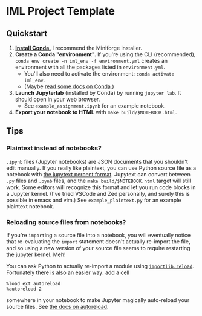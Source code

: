 # IML Project Template

## Quickstart

1. [**Install Conda.**](https://conda.io/projects/conda/en/latest/user-guide/install/index.html) I recommend the Miniforge installer.
2. **Create a Conda "environment".** If you're using the CLI (recommended), `conda env create -n iml_env -f environment.yml` creates an environment with all the packages listed in `environment.yml`. 
    - You'll also need to activate the environment: `conda activate iml_env`.
    - (Maybe [read some docs on Conda](https://conda.io/projects/conda/en/latest/commands/env/create.html).)
3. **Launch Jupyterlab** (installed by Conda) by running `jupyter lab`. It should open in your web browser. 
    - See `example_assignment.ipynb` for an example notebook.
4. **Export your notebook to HTML** with `make build/$NOTEBOOK.html`.

## Tips

### Plaintext instead of notebooks?

`.ipynb` files (Jupyter notebooks) are JSON documents that you shouldn't edit manually. If you really like plaintext, you can use Python source file as a notebook with [the jupytext percent format](https://jupytext.readthedocs.io/en/latest/formats-scripts.html). Jupytext can convert between `.py` files and `.pynb` files, and the `make build/$NOTEBOOK.html` target will still work. Some editors will recognize this format and let you run code blocks in a Jupyter kernel. (I've tried VSCode and Zed personally, and surely this is possible in emacs and vim.) See `example_plaintext.py` for an example plaintext notebook.

### Reloading source files from notebooks?

If you're `import`ing a source file into a notebook, you will eventually notice that re-evaluating the `import` statement doesn't actually re-import the file, and so using a new version of your source file seems to require restarting the jupyter kernel. Meh!

You can ask Python to actually re-import a module using [`importlib.reload`](https://docs.python.org/3/library/importlib.html#importlib.reload). Fortunately there is also an easier way: add a cell
```
%load_ext autoreload
%autoreload 2
```
somewhere in your notebook to make Jupyter magically auto-reload your source files. See [the docs on autoreload](https://ipython.readthedocs.io/en/stable/config/extensions/autoreload.html).


